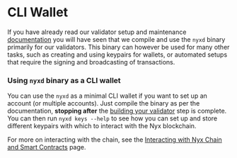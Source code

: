 # CLI Wallet

If you have already read our validator setup and maintenance [documentation](https://nymtech.net/operators/nodes/validator-setup.html) you will have seen that we compile and use the `nyxd` binary primarily for our validators. This binary can however be used for many other tasks, such as creating and using keypairs for wallets, or automated setups that require the signing and broadcasting of transactions. 

### Using `nyxd` binary as a CLI wallet  
You can use the `nyxd` as a minimal CLI wallet if you want to set up an account (or multiple accounts). Just compile the binary as per the documentation, **stopping after** the [building your validator](https://nymtech.net/operators/nodes/validator-setup.html#building-your-validator) step is complete. You can then run `nyxd keys --help` to see how you can set up and store different keypairs with which to interact with the Nyx blockchain. 

For more on interacting with the chain, see the [Interacting with Nyx Chain and Smart Contracts](../../../dev-portal/src/nyx/interacting-with-chain.md) page. 
